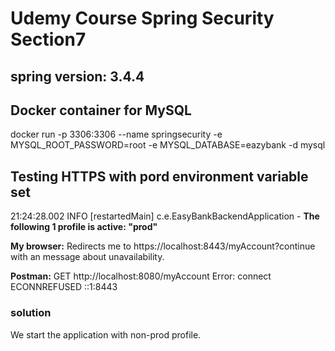 # Udemy Course Spring Security Section7
## spring version: 3.4.4

## Docker container for MySQL
docker run -p 3306:3306 --name springsecurity -e MYSQL_ROOT_PASSWORD=root -e MYSQL_DATABASE=eazybank -d mysql


## Testing HTTPS with pord environment variable set
21:24:28.002 INFO  [restartedMain] c.e.EasyBankBackendApplication - **The following 1 profile is active: "prod"**

**My browser:** 
Redirects me to https://localhost:8443/myAccount?continue with an message about unavailability.

**Postman:**
GET http://localhost:8080/myAccount
Error: connect ECONNREFUSED ::1:8443

### solution
We start the application with non-prod profile.
